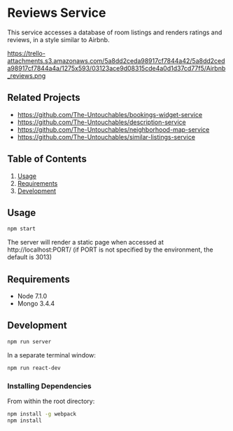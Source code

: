 # Reviews Service

This service accesses a database of room listings and renders ratings and reviews, in a style similar to Airbnb.

https://trello-attachments.s3.amazonaws.com/5a8dd2ceda98917cf7844a42/5a8dd2ceda98917cf7844a4a/1275x593/03123ace9d08315cde4a0d1d37cd77f5/Airbnb_reviews.png

## Related Projects

  - https://github.com/The-Untouchables/bookings-widget-service
  - https://github.com/The-Untouchables/description-service
  - https://github.com/The-Untouchables/neighborhood-map-service
  - https://github.com/The-Untouchables/similar-listings-service

## Table of Contents

1. [Usage](#Usage)
1. [Requirements](#requirements)
1. [Development](#development)

## Usage

```sh
npm start
```

The server will render a static page when accessed at http://localhost:PORT/
(if PORT is not specified by the environment, the default is 3013)

## Requirements

- Node 7.1.0
- Mongo 3.4.4

## Development

```sh
npm run server
```

In a separate terminal window:
```sh
npm run react-dev
```

### Installing Dependencies

From within the root directory:

```sh
npm install -g webpack
npm install
```
